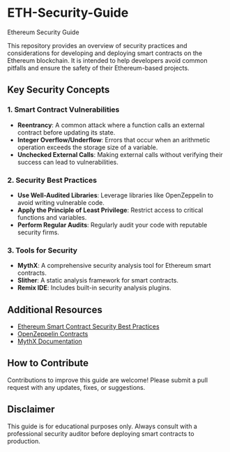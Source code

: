 # ETH-Security-Guide
Ethereum Security Guide 

This repository provides an overview of security practices and considerations for developing and deploying smart contracts on the Ethereum blockchain. It is intended to help developers avoid common pitfalls and ensure the safety of their Ethereum-based projects.

## Key Security Concepts

### 1. Smart Contract Vulnerabilities
- **Reentrancy**: A common attack where a function calls an external contract before updating its state.
- **Integer Overflow/Underflow**: Errors that occur when an arithmetic operation exceeds the storage size of a variable.
- **Unchecked External Calls**: Making external calls without verifying their success can lead to vulnerabilities.

### 2. Security Best Practices
- **Use Well-Audited Libraries**: Leverage libraries like OpenZeppelin to avoid writing vulnerable code.
- **Apply the Principle of Least Privilege**: Restrict access to critical functions and variables.
- **Perform Regular Audits**: Regularly audit your code with reputable security firms.

### 3. Tools for Security
- **MythX**: A comprehensive security analysis tool for Ethereum smart contracts.
- **Slither**: A static analysis framework for smart contracts.
- **Remix IDE**: Includes built-in security analysis plugins.

## Additional Resources
- [Ethereum Smart Contract Security Best Practices](https://consensys.github.io/smart-contract-best-practices/)
- [OpenZeppelin Contracts](https://openzeppelin.com/contracts/)
- [MythX Documentation](https://mythx.io/)

## How to Contribute
Contributions to improve this guide are welcome! Please submit a pull request with any updates, fixes, or suggestions.

## Disclaimer
This guide is for educational purposes only. Always consult with a professional security auditor before deploying smart contracts to production.
